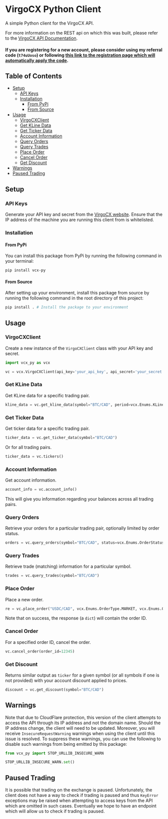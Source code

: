 # VirgoCX Python Client

A simple Python client for the VirgoCX API.

For more information on the REST api on which this was built, please refer to the
[VirgoCX API Documentation](https://github.com/VirgocxDev/VirgocxApiDoc).

#### If you are registering for a new account, please consider using my referral code (`t74uUoso`) or following [this link to the registration page which will automatically apply the code](https://virgocx.ca/register?code=t74uUoso).

## Table of Contents

- [Setup](#setup)
    - [API Keys](#api-keys)
    - [Installation](#installation)
        - [From PyPi](#from-pypi)
        - [From Source](#from-source)
- [Usage](#usage)
    - [VirgoCXClient](#virgocxclient)
    - [Get KLine Data](#get-kline-data)
    - [Get Ticker Data](#get-ticker-data)
    - [Account Information](#account-information)
    - [Query Orders](#query-orders)
    - [Query Trades](#query-trades)
    - [Place Order](#place-order)
    - [Cancel Order](#cancel-order)
    - [Get Discount](#get-discount)
- [Warnings](#warnings)
- [Paused Trading](#paused-trading)

## Setup

### API Keys

Generate your API key and secret from the [VirgoCX website](https://virgocx.ca/en-virgocx-api). Ensure
that the IP address of the machine you are running this client from is whitelisted.

### Installation

#### From PyPi

You can install this package from PyPi by running the following command in your terminal:

```bash
pip install vcx-py
```

#### From Source

After setting up your environment, install this package from source by running the following command in the
root directory of this project:

```bash
pip install . # Install the package to your environment
```

## Usage

### VirgoCXClient

Create a new instance of the `VirgoCXClient` class with your API key and secret.

```python
import vcx_py as vcx

vc = vcx.VirgoCXClient(api_key='your_api_key', api_secret='your_secret')
```

### Get KLine Data

Get KLine data for a specific trading pair.

```python
kline_data = vc.get_kline_data(symbol="BTC/CAD", period=vcx.Enums.KLineType.Minute)
```

### Get Ticker Data

Get ticker data for a specific trading pair.

```python
ticker_data = vc.get_ticker_data(symbol="BTC/CAD")
```

Or for all trading pairs.

```python
ticker_data = vc.tickers()
```

### Account Information

Get account information.

```python
account_info = vc.account_info()
```

This will give you information regarding your balances across all trading pairs.

### Query Orders

Retrieve your orders for a particular trading pair, optionally limited by order status.

```python
orders = vc.query_orders(symbol="BTC/CAD", status=vcx.Enums.OrderStatus.CANCELED)
```

### Query Trades

Retrieve trade (matching) information for a particular symbol.

```python
trades = vc.query_trades(symbol="BTC/CAD")
```

### Place Order

Place a new order.

```python
re = vc.place_order("USDC/CAD", vcx.Enums.OrderType.MARKET, vcx.Enums.OrderDirection.SELL, qty=30)
```

Note that on success, the response (a `dict`) will contain the order ID.

### Cancel Order

For a specified order ID, cancel the order.

```python
vc.cancel_order(order_id=12345)
```

### Get Discount

Returns similar output as `ticker` for a given symbol (or all symbols if one is not provided) with your account
discount applied to prices.

```python
discount = vc.get_discount(symbol="BTC/CAD")
```

## Warnings

Note that due to CloudFlare protection, this version of the client attempts to access the API through its
IP address and not the domain name. Should the IP address change, the client will need to be updated.
Moreover, you will receive `InsecureRequestWarning` warnings when using the client until this issue is resolved.
To suppress these warnings, you can use the following to disable such warnings from being emitted by this package:

```python
from vcx_py import STOP_URLLIB_INSECURE_WARN

STOP_URLLIB_INSECURE_WARN.set()
```

## Paused Trading

It is possible that trading on the exchange is paused. Unfortunately, the client does not have a way to check
if trading is paused and thus `KeyError` exceptions may be raised when attempting to access keys from the API which
are omitted in such cases. Eventually we hope to have an endpoint which will allow us to check if trading is paused.

